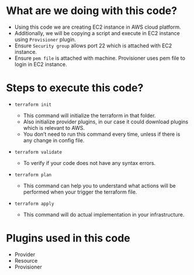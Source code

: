 # What are we doing with this code?
* Using this code we are creating EC2 instance in AWS cloud platform.
* Additionally, we will be copying a script and execute in EC2 instance using `Provisioner` plugin.
* Ensure `Security group` allows port 22 which is attached with EC2 instance.
* Ensure `pem file` is attached with machine. Provisioner uses pem file to login in EC2 instance.

# Steps to execute this code?
* `terraform init` 
   - This command will initialize the terraform in that folder.
   - Also initialize provider plugins, in our case it could download plugins which is relevant to AWS.
   - You don’t need to run this command every time, unless if there is any change in config file.

* `terraform validate`
   - To verify if your code does not have any syntax errors.

* `terraform plan`
   - This command can help you to understand what actions will be performed when your trigger the terraform file.

* `terraform apply`
   - This command will do actual implementation in your infrastructure.

# Plugins used in this code
 - Provider
 - Resource
 - Provisioner
